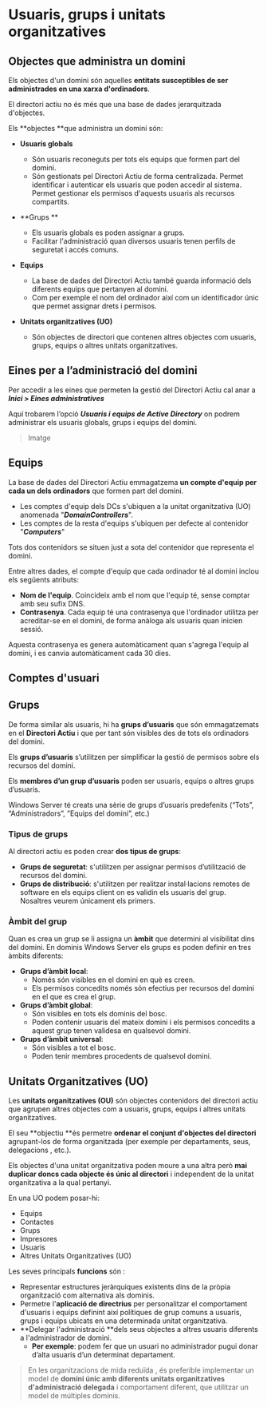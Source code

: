 # Usuaris, grups i unitats organitzatives

## Objectes que administra un domini

Els objectes d'un domini són aquelles **entitats susceptibles de ser administrades en una xarxa d'ordinadors**. 

El directori actiu no és més que una base de dades jerarquitzada d'objectes. 

Els **objectes **que administra un domini són: 

* **Usuaris globals** 
  * Són usuaris reconeguts per tots els equips que formen part del domini.
  * Són gestionats pel Directori Actiu de forma centralizada.
Permet identificar i autenticar els usuaris que poden accedir al sistema.
Permet gestionar els permisos d'aquests usuaris als recursos compartits. 


* **Grups **

  * Els usuaris globals es poden assignar a grups.
  * Facilitar l'administració quan diversos usuaris tenen perfils de seguretat i accés comuns. 


* **Equips** 
  * La base de dades del Directori Actiu també guarda informació dels diferents equips que pertanyen al domini.
  * Com per exemple el nom del ordinador així com un identificador únic que permet assignar drets i permisos.


* **Unitats organitzatives (UO)** 
  * Són objectes de directori que contenen altres objectes com usuaris, grups, equips o altres unitats organitzatives.


## Eines per a l’administració del domini

Per accedir a les eines que permeten la gestió del Directori Actiu cal anar a _**Inici > Eines administratives**_

Aquí trobarem l’opció _**Usuaris i equips de Active Directory**_ on podrem administrar els usuaris globals, grups i equips del domini.

> Imatge

## Equips

La base de dades del Directori Actiu emmagatzema **un compte d'equip per cada un dels ordinadors** que formen part del domini. 

* Les comptes d'equip dels DCs s'ubiquen a la unitat organitzativa (UO) anomenada "_**DomainControllers**_". 
* Les comptes de la resta d'equips s'ubiquen per defecte al contenidor "_**Computers**_" 

Tots dos contenidors se situen just a sota del contenidor que representa el domini.

Entre altres dades, el compte d'equip que cada ordinador té al domini inclou els següents atributs: 
* **Nom de l'equip**. Coincideix amb el nom que l'equip té, sense comptar amb seu sufix DNS. 
* **Contrasenya**. Cada equip té una contrasenya que l'ordinador utilitza per acreditar-se en el domini, de forma anàloga als usuaris quan inicien sessió. 

Aquesta contrasenya es genera automàticament quan s'agrega l'equip al domini, i es canvia automàticament cada 30 dies.

## Comptes d'usuari


## Grups 

De forma similar als usuaris, hi ha **grups d’usuaris** que són emmagatzemats en el **Directori Actiu** i que per tant són visibles des de tots els ordinadors del domini.

Els **grups d’usuaris** s’utilitzen per simplificar la gestió de permisos sobre els recursos del domini.

Els **membres d’un grup d’usuaris** poden ser usuaris, equips o altres grups d’usuaris.

Windows Server té creats una sèrie de grups d’usuaris predefenits (“Tots”, “Administradors”, ”Equips del domini”, etc.)

### Tipus de grups

Al directori actiu es poden crear **dos tipus de grups**: 

* **Grups de seguretat**: s'utilitzen per assignar permisos d’utilització de recursos del domini.
* **Grups de distribució**: s'utilitzen per realitzar instal·lacions remotes de software en els equips client on es validin els usuaris del grup.
Nosaltres veurem únicament els primers.

### Àmbit del grup

Quan es crea un grup se li assigna un **àmbit** que determini al visibilitat dins del domini.
En dominis Windows Server els grups es poden definir en tres àmbits diferents: 
* **Grups d’àmbit local**: 
  * Només són visibles en el domini en què es creen. 
  * Els permisos concedits només són efectius per recursos del domini en el que es crea el grup.
* **Grups d’àmbit global**: 
  * Són visibles en tots els dominis del bosc. 
  * Poden contenir usuaris del mateix domini i els permisos concedits a aquest grup tenen validesa en qualsevol domini.
* **Grups d’àmbit universal**: 
  * Són visibles a tot el bosc. 
  * Poden tenir membres procedents de qualsevol domini.

## Unitats Organitzatives (UO)

Les **unitats organitzatives (OU)** són objectes contenidors del directori actiu que agrupen altres objectes com a usuaris, grups, equips i altres unitats organitzatives. 

El seu **objectiu **és permetre **ordenar el conjunt d'objectes del directori** agrupant-los de forma organitzada (per exemple per departaments, seus, delegacions , etc.).

Els objectes d'una unitat organitzativa poden moure a una altra però **mai duplicar doncs cada objecte és únic al directori** i independent de la unitat organitzativa a la qual pertanyi. 

En una UO podem posar-hi:
* Equips
* Contactes
* Grups
* Impresores
* Usuaris
* Altres Unitats Organitzatives (UO)

Les seves principals **funcions** són : 
* Representar estructures jeràrquiques existents dins de la pròpia organització com alternativa als dominis. 
* Permetre l'**aplicació de directrius** per personalitzar el comportament d'usuaris i equips definint així polítiques de grup comuns a usuaris, grups i equips ubicats en una determinada unitat organitzativa. 
* **Delegar l'administració **dels seus objectes a altres usuaris diferents a l'administrador de domini. 
  * **Per exemple**: podem fer que un usuari no administrador pugui donar d’alta usuaris d’un determinat departament.


> En les organitzacions de mida reduïda , és preferible implementar un model de **domini únic amb diferents unitats organitzatives d'administració delegada** i comportament diferent, que utilitzar un model de múltiples dominis.